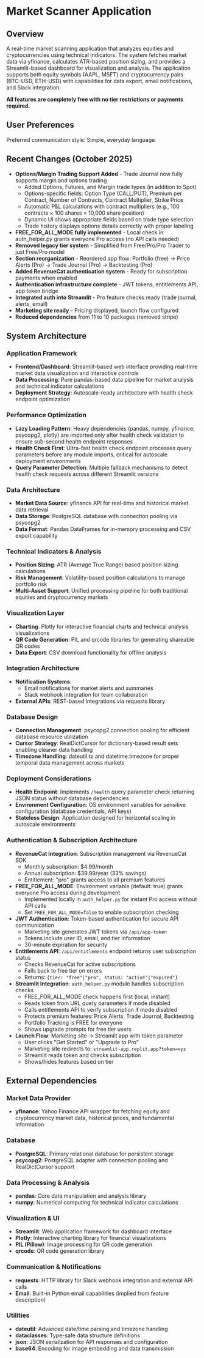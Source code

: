 # Market Scanner Application

## Overview

A real-time market scanning application that analyzes equities and cryptocurrencies using technical indicators. The system fetches market data via yfinance, calculates ATR-based position sizing, and provides a Streamlit-based dashboard for visualization and analysis. The application supports both equity symbols (AAPL, MSFT) and cryptocurrency pairs (BTC-USD, ETH-USD) with capabilities for data export, email notifications, and Slack integration.

**All features are completely free with no tier restrictions or payments required.**

## User Preferences

Preferred communication style: Simple, everyday language.

## Recent Changes (October 2025)
- **Options/Margin Trading Support Added** - Trade Journal now fully supports margin and options trading
  - Added Options, Futures, and Margin trade types (in addition to Spot)
  - Options-specific fields: Option Type (CALL/PUT), Premium per Contract, Number of Contracts, Contract Multiplier, Strike Price
  - Automatic P&L calculations with contract multipliers (e.g., 100 contracts × 100 shares = 10,000 share position)
  - Dynamic UI shows appropriate fields based on trade type selection
  - Trade history displays options details correctly with proper labeling
- **FREE_FOR_ALL_MODE fully implemented** - Local check in auth_helper.py grants everyone Pro access (no API calls needed)
- **Removed legacy tier system** - Simplified from Free/Pro/Pro Trader to just Free/Pro model
- **Section reorganization** - Reordered app flow: Portfolio (free) → Price Alerts (Pro) → Trade Journal (Pro) → Backtesting (Pro)
- **Added RevenueCat authentication system** - Ready for subscription payments when enabled
- **Authentication infrastructure complete** - JWT tokens, entitlements API, app token bridge
- **Integrated auth into Streamlit** - Pro feature checks ready (trade journal, alerts, email)
- **Marketing site ready** - Pricing displayed, launch flow configured
- **Reduced dependencies** from 11 to 10 packages (removed stripe)

## System Architecture

### Application Framework
- **Frontend/Dashboard**: Streamlit-based web interface providing real-time market data visualization and interactive controls
- **Data Processing**: Pure pandas-based data pipeline for market analysis and technical indicator calculations
- **Deployment Strategy**: Autoscale-ready architecture with health check endpoint optimization

### Performance Optimization
- **Lazy Loading Pattern**: Heavy dependencies (pandas, numpy, yfinance, psycopg2, plotly) are imported only after health check validation to ensure sub-second health endpoint responses
- **Health Check First**: Ultra-fast health check endpoint processes query parameters before any module imports, critical for autoscale deployment environments
- **Query Parameter Detection**: Multiple fallback mechanisms to detect health check requests across different Streamlit versions

### Data Architecture
- **Market Data Source**: yfinance API for real-time and historical market data retrieval
- **Data Storage**: PostgreSQL database with connection pooling via psycopg2
- **Data Format**: Pandas DataFrames for in-memory processing and CSV export capability

### Technical Indicators & Analysis
- **Position Sizing**: ATR (Average True Range) based position sizing calculations
- **Risk Management**: Volatility-based position calculations to manage portfolio risk
- **Multi-Asset Support**: Unified processing pipeline for both traditional equities and cryptocurrency markets

### Visualization Layer
- **Charting**: Plotly for interactive financial charts and technical analysis visualizations
- **QR Code Generation**: PIL and qrcode libraries for generating shareable QR codes
- **Data Export**: CSV download functionality for offline analysis

### Integration Architecture
- **Notification Systems**: 
  - Email notifications for market alerts and summaries
  - Slack webhook integration for team collaboration
- **External APIs**: REST-based integrations via requests library

### Database Design
- **Connection Management**: psycopg2 connection pooling for efficient database resource utilization
- **Cursor Strategy**: RealDictCursor for dictionary-based result sets enabling cleaner data handling
- **Timezone Handling**: dateutil.tz and datetime.timezone for proper temporal data management across markets

### Deployment Considerations
- **Health Endpoint**: Implements `/health` query parameter check returning JSON status without database dependencies
- **Environment Configuration**: OS environment variables for sensitive configuration (database credentials, API keys)
- **Stateless Design**: Application designed for horizontal scaling in autoscale environments

### Authentication & Subscription Architecture
- **RevenueCat Integration**: Subscription management via RevenueCat SDK
  - Monthly subscription: $4.99/month
  - Annual subscription: $39.99/year (33% savings)
  - Entitlement: "pro" grants access to all premium features
- **FREE_FOR_ALL_MODE**: Environment variable (default: true) grants everyone Pro access during development
  - Implemented locally in `auth_helper.py` for instant Pro access without API calls
  - Set `FREE_FOR_ALL_MODE=false` to enable subscription checking
- **JWT Authentication**: Token-based authentication for secure API communication
  - Marketing site generates JWT tokens via `/api/app-token`
  - Tokens include user ID, email, and tier information
  - 30-minute expiration for security
- **Entitlements API**: `/api/entitlements` endpoint returns user subscription status
  - Checks RevenueCat for active subscriptions
  - Falls back to free tier on errors
  - Returns: `{tier: "free"|"pro", status: "active"|"expired"}`
- **Streamlit Integration**: `auth_helper.py` module handles subscription checks
  - FREE_FOR_ALL_MODE check happens first (local, instant)
  - Reads token from URL query parameters if mode disabled
  - Calls entitlements API to verify subscription if mode disabled
  - Protects premium features: Price Alerts, Trade Journal, Backtesting
  - Portfolio Tracking is FREE for everyone
  - Shows upgrade prompts for free tier users
- **Launch Flow**: Marketing site → Streamlit app with token parameter
  - User clicks "Get Started" or "Upgrade to Pro"
  - Marketing site redirects to: `streamlit-app.replit.app?token=xyz`
  - Streamlit reads token and checks subscription
  - Shows/hides features based on tier

## External Dependencies

### Market Data Provider
- **yfinance**: Yahoo Finance API wrapper for fetching equity and cryptocurrency market data, historical prices, and fundamental information

### Database
- **PostgreSQL**: Primary relational database for persistent storage
- **psycopg2**: PostgreSQL adapter with connection pooling and RealDictCursor support

### Data Processing & Analysis
- **pandas**: Core data manipulation and analysis library
- **numpy**: Numerical computing for technical indicator calculations

### Visualization & UI
- **Streamlit**: Web application framework for dashboard interface
- **Plotly**: Interactive charting library for financial visualizations
- **PIL (Pillow)**: Image processing for QR code generation
- **qrcode**: QR code generation library

### Communication & Notifications
- **requests**: HTTP library for Slack webhook integration and external API calls
- **Email**: Built-in Python email capabilities (implied from feature description)

### Utilities
- **dateutil**: Advanced date/time parsing and timezone handling
- **dataclasses**: Type-safe data structure definitions
- **json**: JSON serialization for API responses and configuration
- **base64**: Encoding for image embedding and data transmission